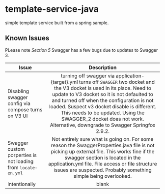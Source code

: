 # template-service-java
simple template service built from a spring sample.

## Known Issues

PLease note *Section 5* Swagger has a few bugs due to updates to Swagger 3.

| Issue         |     Description    |
|---------------|:-----------------:|
| Disabling swagger config via compose turns on V3 UI | turning off swagger via application-{target}.yml turns off `SWAGGER` two docket and the V3 docket is used in its place. Need to update to V3 docket so it is not defaulted to and turned off when the configuration is not loaded. Suspect v3 docket disable is different. This needs to be updated. Using the SWAGGER_2 docket does not work. Alternative, downgrade to Swagger Springfox 2.9.2.     |
| Swagger custom porperties is not loading from `locale-en.yml` |   Not entirely sure what is going on. For some reason the SwaggerProperties.java file is not picking up external file. This works fine if the swagger section is located in the application.yml file. File access or file structure issues are suspected. Probably something simple being overlooked.       |
| intentionally | blank      |
